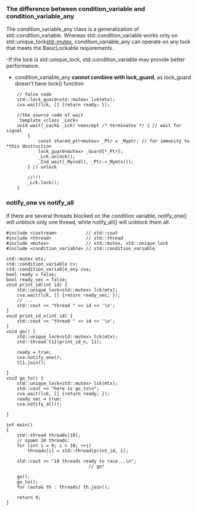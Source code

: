 ### The difference between condition_variable and condition_variable_any
The condition_variable_any class is a generalization of std::condition_variable. 
Whereas std::condition_variable works only on std::unique_lock<std::mutex>, 
condition_variable_any can operate on any lock that meets the BasicLockable requirements.

-If the lock is std::unique_lock, std::condition_variable may provide better performance.
- condition_variable_any **cannot combine with lock_guard**, as lock_guard doesn't  have lock() function
```
	// false code
	std::lock_guard<std::mutex> lck(mtx);
    cva.wait(lck, [] {return ready; });
	
	//the source code of wait
	 template <class _Lock>
    void wait(_Lock& _Lck) noexcept /* terminates */ { // wait for signal
        {
            const shared_ptr<mutex> _Ptr = _Myptr; // for immunity to *this destruction
            lock_guard<mutex> _Guard{*_Ptr};
            _Lck.unlock();
            _Cnd_wait(_Mycnd(), _Ptr->_Mymtx());
        } // unlock
		
		//!!!
        _Lck.lock();
    }
```

### notify_one vs notify_all
If there are several threads blocked on the condition variable, notify_one() will
unblock only one thread, while notify_all() will unblock them all.
```
#include <iostream>           // std::cout
#include <thread>             // std::thread
#include <mutex>              // std::mutex, std::unique_lock
#include <condition_variable> // std::condition_variable

std::mutex mtx;
std::condition_variable cv;
std::condition_variable_any cva;
bool ready = false;
bool ready_sec = false;
void print_id(int id) {
    std::unique_lock<std::mutex> lck(mtx);
    cva.wait(lck, [] {return ready_sec; });
    // ...
    std::cout << "thread " << id << '\n';
}
void print_id_n(int id) {
    std::cout << "thread " << id << '\n';
}
void go() {
    std::unique_lock<std::mutex> lck(mtx);
    std::thread t11(print_id_n, 11);
    
    ready = true;
    cva.notify_one();
    t11.join();
    
}
void go_to() {
    std::unique_lock<std::mutex> lck(mtx);
    std::cout << "here is go_to\n";
    cva.wait(lck, [] {return ready; });
    ready_sec = true;
    cva.notify_all();
    
}

int main()
{
    std::thread threads[10];
    // spawn 10 threads:
    for (int i = 0; i < 10; ++i)
        threads[i] = std::thread(print_id, i);

    std::cout << "10 threads ready to race...\n";
                               // go!
  
    go();
    go_to();
    for (auto& th : threads) th.join();
   
    return 0;
}
```	